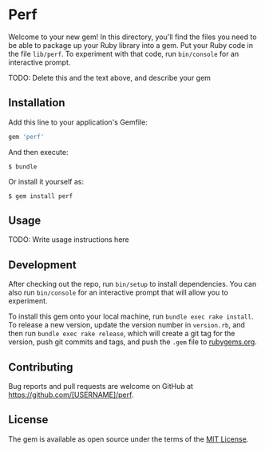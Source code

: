 # Perf

Welcome to your new gem! In this directory, you'll find the files you need to be able to package up your Ruby library into a gem. Put your Ruby code in the file `lib/perf`. To experiment with that code, run `bin/console` for an interactive prompt.

TODO: Delete this and the text above, and describe your gem

## Installation

Add this line to your application's Gemfile:

```ruby
gem 'perf'
```

And then execute:

    $ bundle

Or install it yourself as:

    $ gem install perf

## Usage

TODO: Write usage instructions here

## Development

After checking out the repo, run `bin/setup` to install dependencies. You can also run `bin/console` for an interactive prompt that will allow you to experiment.

To install this gem onto your local machine, run `bundle exec rake install`. To release a new version, update the version number in `version.rb`, and then run `bundle exec rake release`, which will create a git tag for the version, push git commits and tags, and push the `.gem` file to [rubygems.org](https://rubygems.org).

## Contributing

Bug reports and pull requests are welcome on GitHub at https://github.com/[USERNAME]/perf.

## License

The gem is available as open source under the terms of the [MIT License](https://opensource.org/licenses/MIT).
